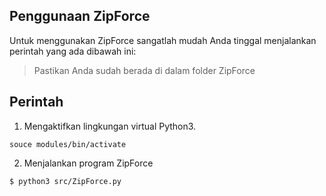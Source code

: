 Penggunaan ZipForce
-------------------------

Untuk menggunakan ZipForce sangatlah mudah Anda tinggal menjalankan perintah yang ada dibawah ini:

> Pastikan Anda sudah berada di dalam  folder ZipForce

## Perintah

1. Mengaktifkan lingkungan virtual Python3.

```
souce modules/bin/activate
```

2. Menjalankan program ZipForce

```
$ python3 src/ZipForce.py
```

